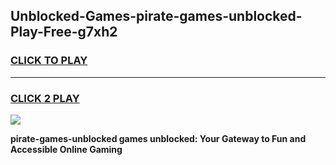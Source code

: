 
## Unblocked-Games-pirate-games-unblocked-Play-Free-g7xh2
<h3>
<a href="https://premium76.site?title=pirate-games-unblocked&ref=22A">CLICK TO PLAY</a></h3>
<hr>

<h3>
<a href="https://premium76.site?title=pirate-games-unblocked&ref=22A">CLICK 2 PLAY</a>
  
</h3>

<a href="https://premium76.site?title=pirate-games-unblocked&ref=22A"><img src="https://clearcache.store/games.png"></a>


**pirate-games-unblocked games unblocked: Your Gateway to Fun and Accessible Online Gaming**

